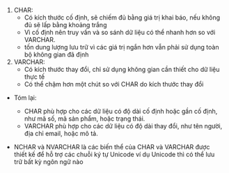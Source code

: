 1. CHAR: 
	- Có kích thước cố định, sẽ chiếm đủ bằng giá trị khai báo, nếu không đủ sẽ lấp bằng khoảng trắng
	- Vì cố định nên  truy vấn và so sánh dữ liệu có thể nhanh hơn so với VARCHAR.
	- tốn dung lượng lưu trữ vì các giá trị ngắn hơn vẫn phải sử dụng toàn bộ không gian đã định
2. VARCHAR:
	- Có kích thước thay đổi, chỉ sử dụng không gian cần thiết cho dữ liệu thực tế
	- Có thể chậm hơn một chút so với CHAR do kích thước thay đổi

* Tóm lại:
	- CHAR phù hợp cho các dữ liệu có độ dài cố định hoặc gần cố định, như mã số, mã sản phẩm, hoặc trạng thái.
	- VARCHAR phù hợp cho các dữ liệu có độ dài thay đổi, như tên người, địa chỉ email, hoặc mô tả.



* NCHAR và NVARCHAR là các biến thể của CHAR và VARCHAR được thiết kế để hỗ trợ các chuỗi ký tự Unicode
ví dụ Unicode thì có thể lưu trữ bất kỳ ngôn ngữ nào